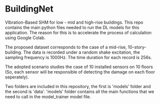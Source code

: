 # BuildingNet
VIbration-Based SHM for low - mid and high-rise buildings. This repo contains the main python files needed to run the DL models for this application. The reason for this is to accelerate the process of calculation using Google Colab.

The proposed dataset corresponds to the case of a mid-rise, 10-story-building. The data is recorded under a random shake excitation, the sampling frequency is 1000Hz. The time duration for each record is 256s.

The adopted scenario studies the case of 10 installed sensors on 10 floors (So, each sensor will be responsible of detecting the damage on each floor seperately).

Two folders are included in this repository, the first is 'models' folder and the second is 'data'. 'models' folder contains all the main functions that we need to call in the model_trainer model file.   
